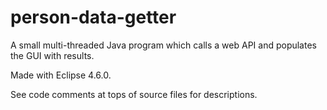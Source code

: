 # person-data-getter
A small multi-threaded Java program which calls a web API and populates the GUI with results.

Made with Eclipse 4.6.0.

See code comments at tops of source files for descriptions.
